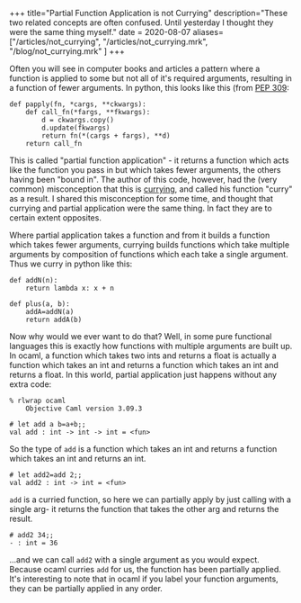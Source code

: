+++
title="Partial Function Application is not Currying"
description="These two related concepts are often confused.  Until yesterday I thought they were the same thing myself."
date = 2020-08-07
aliases=["/articles/not_currying", "/articles/not_currying.mrk",
"/blog/not_currying.mrk" ]
+++

Often you will see in computer books and articles a pattern where a function is
applied to some but not all of it's required arguments, resulting in a function
of fewer arguments.  In python, this looks like this (from [PEP 309](http://www.python.org/dev/peps/pep-0309/):

    def papply(fn, *cargs, **ckwargs):
        def call_fn(*fargs, **fkwargs):
            d = ckwargs.copy()
            d.update(fkwargs)
            return fn(*(cargs + fargs), **d)
        return call_fn

This is called "partial function application" - it returns a function which
acts like the function you pass in but which takes fewer arguments, the others
having been "bound in".  The author of this code, however, had the (very
common) misconception that this is
[currying](http://en.wikipedia.org/wiki/Currying), and called his function
"curry" as a result.  I shared this misconception for some time, and thought
that currying and partial application were the same thing.  In fact they are to
certain extent opposites.

Where partial application takes a function and from it builds a function which takes fewer arguments, currying builds functions which take multiple arguments by composition of functions which each take a single argument.  Thus we curry in python like this:

    def addN(n):
        return lambda x: x + n

    def plus(a, b):
        addA=addN(a)
        return addA(b)

Now why would we ever want to do that?  Well, in some pure functional languages
this is exactly how functions with multiple arguments are built up.  In ocaml,
a function which takes two ints and returns a float is actually a function
which takes an int and returns a function which takes an int and returns a
float.  In this world, partial application just happens without any extra code:

    % rlwrap ocaml
        Objective Caml version 3.09.3

    # let add a b=a+b;;
    val add : int -> int -> int = <fun>


So the type of `add` is a function which takes an int and returns a function
which takes an int and returns an int.

    # let add2=add 2;;
    val add2 : int -> int = <fun>

`add` is a curried function, so here we can partially apply by just calling
with a single arg- it returns the function that takes the other arg and returns
the result.

    # add2 34;;
    - : int = 36

...and we can call `add2` with a single argument as you would expect.  Because
ocaml curries `add` for us, the function has been partially applied.
It's interesting to note that in ocaml if you label your function arguments,
they can be partially applied in any order.

